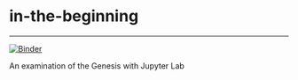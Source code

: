 # in-the-beginning

------------------

[![Binder](https://mybinder.org/badge_logo.svg)](https://mybinder.org/v2/gh/mad0perator/in-the-beginning/HEAD)

An examination of the Genesis with Jupyter Lab
